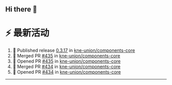 ## Hi there 👋

<!--

**Here are some ideas to get you started:**

🙋‍♀️ A short introduction - what is your organization all about?
🌈 Contribution guidelines - how can the community get involved?
👩‍💻 Useful resources - where can the community find your docs? Is there anything else the community should know?
🍿 Fun facts - what does your team eat for breakfast?
🧙 Remember, you can do mighty things with the power of [Markdown](https://docs.github.com/github/writing-on-github/getting-started-with-writing-and-formatting-on-github/basic-writing-and-formatting-syntax)
-->


# ⚡ 最新活动

<!--START_SECTION:activity-->
1. 🚀 Published release [0.3.17](https://github.com/kne-union/components-core/releases/tag/0.3.17) in [kne-union/components-core](https://github.com/kne-union/components-core)
2. 🎉 Merged PR [#435](https://github.com/kne-union/components-core/pull/435) in [kne-union/components-core](https://github.com/kne-union/components-core)
3. 💪 Opened PR [#435](https://github.com/kne-union/components-core/pull/435) in [kne-union/components-core](https://github.com/kne-union/components-core)
4. 🎉 Merged PR [#434](https://github.com/kne-union/components-core/pull/434) in [kne-union/components-core](https://github.com/kne-union/components-core)
5. 💪 Opened PR [#434](https://github.com/kne-union/components-core/pull/434) in [kne-union/components-core](https://github.com/kne-union/components-core)
<!--END_SECTION:activity-->

---
